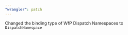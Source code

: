 ```yaml
---
"wrangler": patch
---
```


Changed the binding type of WfP Dispatch Namespaces to `DispatchNamespace`
